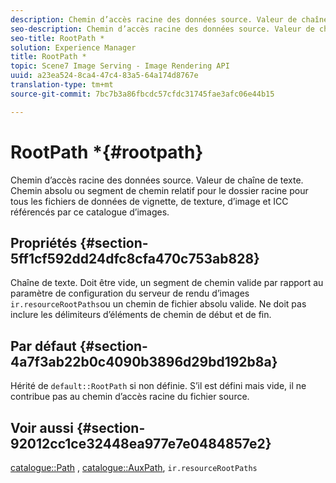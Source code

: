 ```yaml
---
description: Chemin d’accès racine des données source. Valeur de chaîne de texte. Chemin absolu ou segment de chemin relatif pour le dossier racine pour tous les fichiers de données de vignette, de texture, d’image et ICC référencés par ce catalogue d’images.
seo-description: Chemin d’accès racine des données source. Valeur de chaîne de texte. Chemin absolu ou segment de chemin relatif pour le dossier racine pour tous les fichiers de données de vignette, de texture, d’image et ICC référencés par ce catalogue d’images.
seo-title: RootPath *
solution: Experience Manager
title: RootPath *
topic: Scene7 Image Serving - Image Rendering API
uuid: a23ea524-8ca4-47c4-83a5-64a174d8767e
translation-type: tm+mt
source-git-commit: 7bc7b3a86fbcdc57cfdc31745fae3afc06e44b15

---
```



# RootPath *{#rootpath}

Chemin d’accès racine des données source. Valeur de chaîne de texte. Chemin absolu ou segment de chemin relatif pour le dossier racine pour tous les fichiers de données de vignette, de texture, d’image et ICC référencés par ce catalogue d’images.

## Propriétés {#section-5ff1cf592dd24dfc8cfa470c753ab828}

Chaîne de texte. Doit être vide, un segment de chemin valide par rapport au paramètre de configuration du serveur de rendu d’images `ir.resourceRootPaths`ou un chemin de fichier absolu valide. Ne doit pas inclure les délimiteurs d’éléments de chemin de début et de fin.

## Par défaut {#section-4a7f3ab22b0c4090b3896d29bd192b8a}

Hérité de `default::RootPath` si non définie. S’il est défini mais vide, il ne contribue pas au chemin d’accès racine du fichier source.

## Voir aussi {#section-92012cc1ce32448ea977e7e0484857e2}

[catalogue::Path](../../../../../ir-api/material-cat/image-rendering-api-ref/c-ir-material-catalog/c-ir-material-data-reference/r-ir-path.md#reference-59ebb624250a4965ad1737578a2ab590) , [catalogue::AuxPath](../../../../../ir-api/material-cat/image-rendering-api-ref/c-ir-material-catalog/c-ir-material-data-reference/r-ir-auxpath.md#reference-943ad5ee3c3b4b06bbcbb005db0dc969), `ir.resourceRootPaths`
